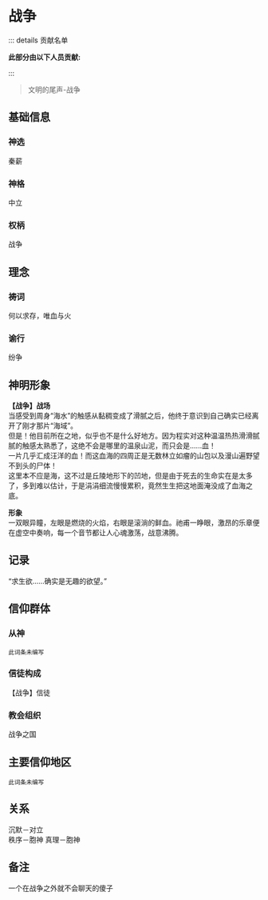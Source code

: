# 战争
::: details 贡献名单

**此部分由以下人员贡献:**
<MemberBlock :members="teamMembers" />

<script setup>


const teamMembers = [
    {
    avatar: 'https://q1.qlogo.cn/g?b=qq&nk=1261815798&s=640',
    text: '几个孤独',
  },
    {
    avatar: 'https://q1.qlogo.cn/g?b=qq&nk=2132170581&s=640',
    text: '翎洛',
  },

];
</script>

:::

> 文明的尾声-战争

## 基础信息
### 神选
秦薪
### 神格
中立
### 权柄
战争

## 理念
### 祷词
何以求存，唯血与火
### 谕行
纷争

## 神明形象
**【战争】战场**  
当感受到周身“海水”的触感从黏稠变成了滑腻之后，他终于意识到自己确实已经离开了刚才那片“海域”。  
但是！他目前所在之地，似乎也不是什么好地方。因为程实对这种温温热热滑滑腻腻的触感太熟悉了，这绝不会是哪里的温泉山泥，而只会是......血！  
一片几乎汇成汪洋的血！而这血海的四周正是无数林立如瘤的山包以及漫山遍野望不到头的尸体！  
这里本不应是海，这不过是丘陵地形下的凹地，但是由于死去的生命实在是太多了，多到难以估计，于是涓涓细流慢慢累积，竟然生生把这地面淹没成了血海之底。  

**形象**   
一双眼异瞳，左眼是燃烧的火焰，右眼是滚淌的鲜血。祂甫一睁眼，激昂的乐章便在虚空中奏响，每一个音节都让人心魂激荡，战意沸腾。


## 记录
“求生欲......确实是无趣的欲望。”
## 信仰群体
### 从神
`此词条未编写`
### 信徒构成
【战争】信徒
### 教会组织
战争之国
## 主要信仰地区
`此词条未编写`
## 关系
沉默－对立  
秩序－胞神 
真理－胞神
## 备注
一个在战争之外就不会聊天的傻子
